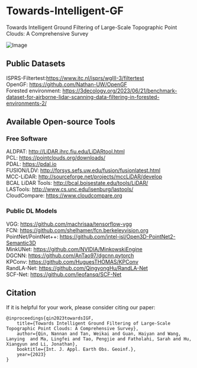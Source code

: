# Towards-Intelligent-GF
Towards Intelligent Ground Filtering of Large-Scale Topographic Point Clouds: A Comprehensive Survey

![Image](Imgs/)

## Public Datasets
ISPRS-Filtertest:https://www.itc.nl/isprs/wgIII-3/filtertest<br />
OpenGF: https://github.com/Nathan-UW/OpenGF<br />
Forested environment: https://3decology.org/2023/06/21/benchmark-dataset-for-airborne-lidar-scanning-data-filtering-in-forested-environments-2/ <br />

## Available Open-source Tools
### Free Software
ALDPAT: http://LiDAR.ihrc.fiu.edu/LiDARtool.html <br />
PCL: https://pointclouds.org/downloads/<br />
PDAL: https://pdal.io<br />
FUSION/LDV: http://forsys.sefs.uw.edu/fusion/fusionlatest.html<br />
MCC-LiDAR: http://sourceforge.net/projects/mccLiDAR/develop<br />
BCAL LiDAR Tools: http://bcal.boisestate.edu/tools/LiDAR/<br />
LASTools: http://www.cs.unc.edu/isenburg/lastools/<br />
CloudCompare: https://www.cloudcompare.org<br />

### Public DL Models
VGG: https://github.com/machrisaa/tensorflow-vgg<br />
FCN: https://github.com/shelhamer/fcn.berkeleyvision.org<br />
PointNet/PointNet++: https://github.com/intel-isl/Open3D-PointNet2-Semantic3D<br />
MinkUNet: https://github.com/NVIDIA/MinkowskiEngine<br />
DGCNN: https://github.com/AnTao97/dgcnn.pytorch<br />
KPConv: https://github.com/HuguesTHOMAS/KPConv<br />
RandLA-Net: https://github.com/QingyongHu/RandLA-Net<br />
SCF-Net: https://github.com/leofansq/SCF-Net<br />

## Citation

If it is helpful for your work, please consider citing our paper:

    @inproceedings{qin2023towardsIGF,
        title={Towards Intelligent Ground Filtering of Large-Scale Topographic Point Clouds: A Comprehensive Survey},
        author={Qin, Nannan and Tan, Weikai and Guan, Haiyan and Wang, Lanying  and Ma, Lingfei and Tao, Pengjie and Fatholahi, Sarah and Hu, Xiangyun and Li, Jonathan},
        booktitle={Int. J. Appl. Earth Obs. Geoinf.},
        year={2023}
    }
